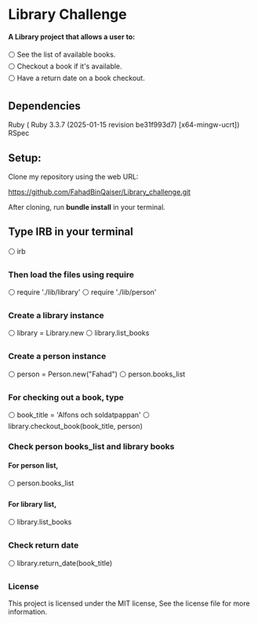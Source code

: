 # Library Challenge

#### A Library project that allows a user to:

⚪ See the list of available books. <br>
⚪ Checkout a book if it's available. <br>
⚪ Have a return date on a book checkout. <br>

## Dependencies

Ruby ( Ruby 3.3.7 (2025-01-15 revision be31f993d7) [x64-mingw-ucrt])<br>
RSpec

## Setup:
Clone my repository using the web URL:

https://github.com/FahadBinQaiser/Library_challenge.git

After cloning, run **bundle install** in your terminal.

## Type IRB in your terminal

⚪ irb

### Then load the files using require

⚪ require './lib/library'
⚪ require './lib/person'

### Create a library instance

⚪ library = Library.new
⚪ library.list_books

### Create a person instance

⚪ person = Person.new("Fahad")
⚪ person.books_list 

### For checking out a book, type

⚪ book_title = 'Alfons och soldatpappan'
⚪ library.checkout_book(book_title, person)

### Check person books_list and library books

#### For person list,

⚪ person.books_list

#### For library list,

⚪ library.list_books

### Check return date 

⚪ library.return_date(book_title)

### License
This project is licensed under the MIT license, See the license file for more information.


